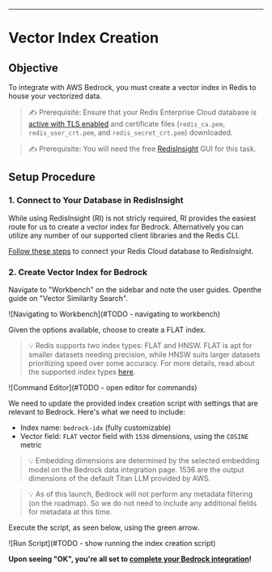 -------

# Vector Index Creation

## Objective
To integrate with AWS Bedrock, you must create a vector index in Redis to house your vectorized data.

> ✍️ Prerequisite: Ensure that your Redis Enterprise Cloud database is [active with TLS enabled](redis-enterprise-cloud-setup.md#tls-setup-for-your-redis-database) and certificate files (`redis_ca.pem`, `redis_user_crt.pem`, and `redis_secret_crt.pem`) downloaded.

> ✍️ Prerequisite: You will need the free [RedisInsight](https://redis.com/redis-enterprise/redis-insight/#insight-form) GUI for this task.

## Setup Procedure

### 1. Connect to Your Database in RedisInsight
While using RedisInsight (RI) is not stricly required, RI provides the easiest route for us to create a vector index for Bedrock. Alternatively you can utilize any number of our supported client libraries and the Redis CLI.

[Follow these steps](redis-enterprise-cloud-setup.md#connect-with-redisinsight) to connect your Redis Cloud database to RedisInsight.

### 2. Create Vector Index for Bedrock
Navigate to "Workbench" on the sidebar and note the user guides. Openthe guide on "Vector Similarity Search".

![Navigating to Workbench](#TODO - navigating to workbench)

Given the options available, choose to create a FLAT index.

> 💡 Redis supports two index types: FLAT and HNSW. FLAT is apt for smaller datasets needing precision, while HNSW suits larger datasets prioritizing speed over some accuracy. For more details, read about the supported index types [here](https://redis.io/docs/interact/search-and-query/search/vectors/#create-a-vector-field).

![Command Editor](#TODO - open editor for commands)

We need to update the provided index creation script with settings that are relevant to Bedrock. Here's what we need to include:

- Index name: `bedrock-idx` (fully customizable)
- Vector field: `FLAT` vector field with `1536` dimensions, using the `COSINE` metric

> 💡 Embedding dimensions are determined by the selected embedding model on the Bedrock data integration page. 1536 are the output dimensions of the default Titan LLM provided by AWS.

> 💡 As of this launch, Bedrock will not perform any metadata filtering (on the roadmap). So we do not need to include any additional fields for metadata at this time.

Execute the script, as seen below, using the green arrow.

![Run Script](#TODO - show running the index creation script)

**Upon seeing "OK", you're all set to [complete your Bedrock integration]()!**
